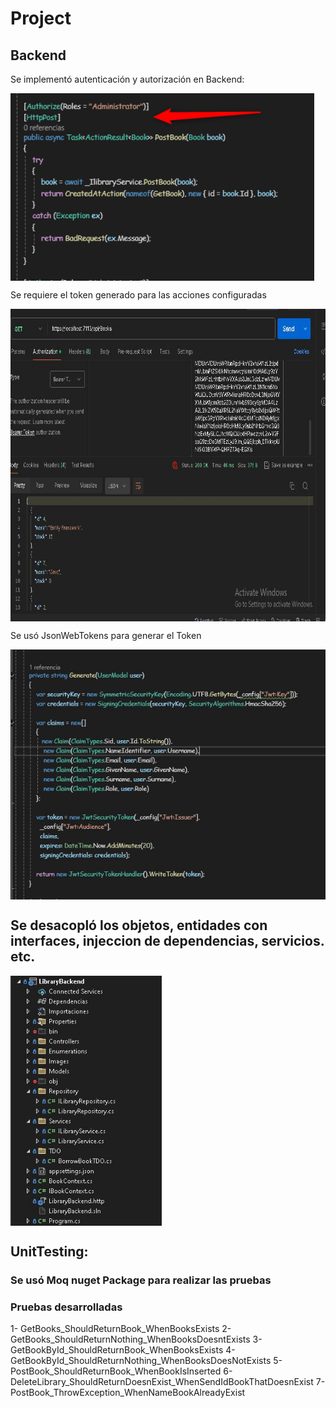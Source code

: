 # Project


## Backend
Se implementó autenticación y autorización en Backend:


<img align="center" src="https://github.com/GregHowe/Library-Backend-UnitTest/blob/master/LibraryBackend/Images/Credentials.png" height="300" />            

Se requiere el token generado para las acciones configuradas

<img align="center" src="https://github.com/GregHowe/Library-Backend-UnitTest/blob/master/LibraryBackend/Images/Permission-JsonWebTokens.JPG?raw=true" height="500" />              

Se usó JsonWebTokens para generar el Token

<img align="center" src="https://github.com/GregHowe/Library-Backend-UnitTest/blob/master/LibraryBackend/Images/JsonWebTokens.JPG" height="400" />
   
## Se desacopló los objetos, entidades con interfaces, injeccion de dependencias, servicios. etc.

<img align="center" src="https://github.com/GregHowe/Library-Backend-UnitTest/blob/master/LibraryBackend/Images/Architecture.JPG" height="400" />


## UnitTesting: 
### Se usó Moq nuget Package para realizar las pruebas

### Pruebas desarrolladas

1- GetBooks_ShouldReturnBook_WhenBooksExists
2- GetBooks_ShouldReturnNothing_WhenBooksDoesntExists
3- GetBookById_ShouldReturnBook_WhenBooksExists
4- GetBookById_ShouldReturnNothing_WhenBooksDoesNotExists
5- PostBook_ShouldReturnBook_WhenBookIsInserted
6- DeleteLibrary_ShouldReturnDoesnExist_WhenSendIdBookThatDoesnExist
7- PostBook_ThrowException_WhenNameBookAlreadyExist



